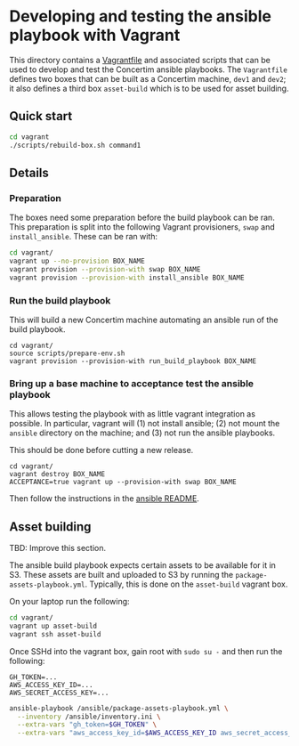 # Developing and testing the ansible playbook with Vagrant

This directory contains a [Vagrantfile](Vagrantfile) and associated scripts
that can be used to develop and test the Concertim ansible playbooks.  The
`Vagrantfile` defines two boxes that can be built as a Concertim machine,
`dev1` and `dev2`; it also defines a third box `asset-build` which is to be
used for asset building.

## Quick start

```sh
cd vagrant
./scripts/rebuild-box.sh command1
```

## Details

### Preparation

The boxes need some preparation before the build playbook can be ran. This
preparation is split into the following Vagrant provisioners, `swap` and
`install_ansible`.  These can be ran with:

```sh
cd vagrant/
vagrant up --no-provision BOX_NAME
vagrant provision --provision-with swap BOX_NAME
vagrant provision --provision-with install_ansible BOX_NAME
```

### Run the build playbook

This will build a new Concertim machine automating an ansible run of the build
playbook.

```
cd vagrant/
source scripts/prepare-env.sh
vagrant provision --provision-with run_build_playbook BOX_NAME
```

### Bring up a base machine to acceptance test the ansible playbook

This allows testing the playbook with as little vagrant integration as
possible.  In particular, vagrant will (1) not install ansible; (2) not mount
the `ansible` directory on the machine; and (3) not run the ansible playbooks.

This should be done before cutting a new release.

```
cd vagrant/
vagrant destroy BOX_NAME
ACCEPTANCE=true vagrant up --provision-with swap BOX_NAME
```

Then follow the instructions in the [ansible README](/ansible/README.md).

## Asset building

TBD: Improve this section.

The ansible build playbook expects certain assets to be available for it in S3.
These assets are built and uploaded to S3 by running the
`package-assets-playbook.yml`.  Typically, this is done on the `asset-build`
vagrant box.

On your laptop run the following:

```sh
cd vagrant/
vagrant up asset-build
vagrant ssh asset-build
```

Once SSHd into the vagrant box, gain root with `sudo su -` and then run the
following:

```
GH_TOKEN=...
AWS_ACCESS_KEY_ID=...
AWS_SECRET_ACCESS_KEY=...
```

```bash
ansible-playbook /ansible/package-assets-playbook.yml \
  --inventory /ansible/inventory.ini \
  --extra-vars "gh_token=$GH_TOKEN" \
  --extra-vars "aws_access_key_id=$AWS_ACCESS_KEY_ID aws_secret_access_key=$AWS_SECRET_ACCESS_KEY"
```
